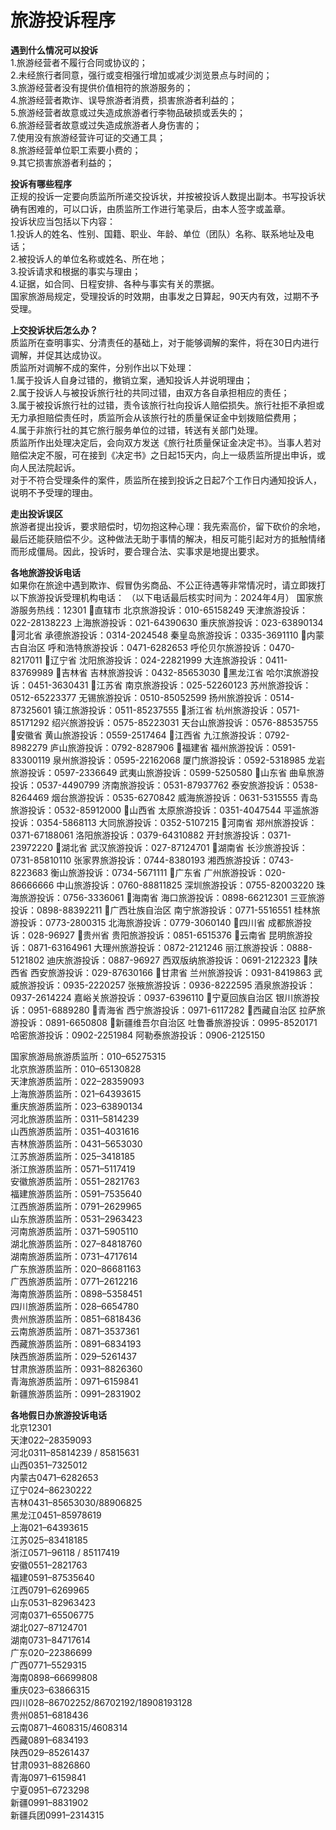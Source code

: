 # 旅游投诉程序  

**遇到什么情况可以投诉**  
1.旅游经营者不履行合同或协议的；  
2.未经旅行者同意，强行或变相强行增加或减少浏览景点与时间的；  
3.旅游经营者没有提供价值相符的旅游服务的；  
4.旅游经营者欺诈、误导旅游者消费，损害旅游者利益的；  
5.旅游经营者故意或过失造成旅游者行李物品破损或丢失的；  
6.旅游经营者故意或过失造成旅游者人身伤害的；  
7.使用没有旅游经营许可证的交通工具；  
8.旅游经营单位职工索要小费的；  
9.其它损害旅游者利益的；  

**投诉有哪些程序**  
正规的投诉一定要向质监所所递交投诉状，并按被投诉人数提出副本。书写投诉状确有困难的，可以口诉，由质监所工作进行笔录后，由本人签字或盖章。  
投诉状应当包括以下内容：  
1.投诉人的姓名、性别、国籍、职业、年龄、单位（团队）名称、联系地址及电话；  
2.被投诉人的单位名称或姓名、所在地；  
3.投诉请求和根据的事实与理由；  
4.证据，如合同、日程安排、各种与事实有关的票据。  
国家旅游局规定，受理投诉的时效期，由事发之日算起，90天内有效，过期不予受理。  

**上交投诉状后怎么办？**  
质监所在查明事实、分清责任的基础上，对于能够调解的案件，将在30日内进行调解，并促其达成协议。  
质监所对调解不成的案件，分别作出以下处理：  
1.属于投诉人自身过错的，撤销立案，通知投诉人并说明理由；  
2.属于投诉人与被投诉旅行社的共同过错，由双方各自承担相应的责任；  
3.属于被投诉旅行社的过错，责令该旅行社向投诉人赔偿损失。旅行社拒不承担或无力承担赔偿责任时，质监所会从该旅行社的质量保证金中划拨赔偿费用；  
4.属于非旅行社的其它旅行服务单位的过错，转送有关部门处理。  
质监所作出处理决定后，会向双方发送《旅行社质量保证金决定书》。当事人若对赔偿决定不服，可在接到《决定书》之日起15天内，向上一级质监所提出申诉，或向人民法院起诉。  
对于不符合受理条件的案件，质监所在接到投诉之日起7个工作日内通知投诉人，说明不予受理的理由。  

**走出投诉误区**  
旅游者提出投诉，要求赔偿时，切勿抱这种心理：我先索高价，留下砍价的余地，最后还能获赔偿不少。这种做法无助于事情的解决，相反可能引起对方的抵触情绪而形成僵局。因此，投诉时，要合理合法、实事求是地提出要求。  

**各地旅游投诉电话**  
如果你在旅途中遇到欺诈、假冒伪劣商品、不公正待遇等非常情况时，请立即拨打以下旅游投诉受理机构电话：
（以下电话最后核实时间为：2024年4月）
国家旅游服务热线：12301
  🔸直辖市
北京旅游投诉：010-65158249
天津旅游投诉：022-28138223
上海旅游投诉：021-64390630
重庆旅游投诉：023-63890134
🔸河北省
承德旅游投诉：0314-2024548
秦皇岛旅游投诉：0335-3691110
🔸内蒙古自治区
呼和浩特旅游投诉：0471-6282653
呼伦贝尔旅游投诉：0470-8217011
🔸辽宁省
沈阳旅游投诉：024-22821999
大连旅游投诉：0411-83769989
🔸吉林省
吉林旅游投诉：0432-85653030
🔸黑龙江省
哈尔滨旅游投诉：0451-3630431
🔸江苏省
南京旅游投诉：025-52260123
苏州旅游投诉：0512-65223377
无锡旅游投诉：0510-85052599
扬州旅游投诉：0514-87325601
镇江旅游投诉：0511-85237555
🔸浙江省
杭州旅游投诉：0571-85171292
绍兴旅游投诉：0575-85223031
天台山旅游投诉：0576-88535755
🔸安徽省
黄山旅游投诉：0559-2517464
🔸江西省
九江旅游投诉：0792-8982279
庐山旅游投诉：0792-8287906
🔸福建省
福州旅游投诉：0591-83300119
泉州旅游投诉：0595-22162068
厦门旅游投诉：0592-5318985
龙岩旅游投诉：0597-2336649
武夷山旅游投诉：0599-5250580
🔸山东省
曲阜旅游投诉：0537-4490799
济南旅游投诉：0531-87937762
泰安旅游投诉：0538-8264469
烟台旅游投诉：0535-6270842
威海旅游投诉：0631-5315555
青岛旅游投诉：0532-85912000
🔸山西省
太原旅游投诉：0351-4047544
平遥旅游投诉：0354-5868113
大同旅游投诉：0352-5107215
🔸河南省
郑州旅游投诉：0371-67188061
洛阳旅游投诉：0379-64310882
开封旅游投诉：0371-23972220
🔸湖北省
武汉旅游投诉：027-87124701
🔸湖南省
长沙旅游投诉：0731-85810110
张家界旅游投诉：0744-8380193
湘西旅游投诉：0743-8223683
衡山旅游投诉：0734-5671111
🔸广东省
广州旅游投诉：020-86666666
中山旅游投诉：0760-88811825
深圳旅游投诉：0755-82003220
珠海旅游投诉：0756-3336061
🔸海南省
海口旅游投诉：0898-66212301
三亚旅游投诉：0898-88392211
🔸广西壮族自治区
南宁旅游投诉：0771-5516551
桂林旅游投诉：0773-2800315
北海旅游投诉：0779-3060140
🔸四川省
成都旅游投诉：028-96927
🔸贵州省
贵阳旅游投诉：0851-6515376
🔸云南省
昆明旅游投诉：0871-63164961
大理州旅游投诉：0872-2121246
丽江旅游投诉：0888-5121802
迪庆旅游投诉：0887-96927
西双版纳旅游投诉：0691-2122323
🔸陕西省
西安旅游投诉：029-87630166
🔸甘肃省
兰州旅游投诉：0931-8419863
武威旅游投诉：0935-2220257
张掖旅游投诉：0936-8222595
酒泉旅游投诉：0937-2614224
嘉峪关旅游投诉：0937-6396110
🔸宁夏回族自治区
银川旅游投诉：0951-6889280
🔸青海省
西宁旅游投诉：0971-6117282
🔸西藏自治区
拉萨旅游投诉：0891-6650808
🔸新疆维吾尔自治区
吐鲁番旅游投诉：0995-8520171
哈密旅游投诉：0902-2251984
阿勒泰旅游投诉：0906-2125150  
  
国家旅游局旅游质监所：010–65275315  
北京旅游质监所：010–65130828  
天津旅游质监所：022–28359093  
上海旅游质监所：021–64393615  
重庆旅游质监所：023–63890134  
河北旅游质监所：0311–5814239  
山西旅游质监所：0351–4031616  
吉林旅游质监所：0431–5653030  
江苏旅游质监所：025–3418185  
浙江旅游质监所：0571–5117419  
安徽旅游质监所：0551–2821763  
福建旅游质监所：0591–7535640  
江西旅游质监所：0791–2629965  
山东旅游质监所：0531–2963423  
河南旅游质监所：0371–5905110  
湖北旅游质监所：027–84818760  
湖南旅游质监所：0731–4717614  
广东旅游质监所：020–86681163  
广西旅游质监所：0771–2612216  
海南旅游质监所：0898–5358451  
四川旅游质监所：028–6654780  
贵州旅游质监所：0851–6818436  
云南旅游质监所：0871–3537361  
西藏旅游质监所：0891–6834193  
陕西旅游质监所：029–5261437  
甘肃旅游质监所：0931–8826360  
青海旅游质监所：0971–6159841  
新疆旅游质监所：0991–2831902  

**各地假日办旅游投诉电话**  
北京12301  
天津022–28359093  
河北0311–85814239 / 85815631  
山西0351–7325012  
内蒙古0471–6282653  
辽宁024–86230222  
吉林0431–85653030/88906825  
黑龙江0451–85978619  
上海021–64393615  
江苏025–83418185  
浙江0571–96118 / 85117419  
安徽0551–2821763  
福建0591–87535640  
江西0791–6269965  
山东0531–82963423  
河南0371–65506775  
湖北027–87124701  
湖南0731–84717614  
广东020–22386699  
广西0771–5529315  
海南0898–66699808  
重庆023–63866315  
四川028–86702252/86702192/18908193128  
贵州0851–6818436  
云南0871–4608315/4608314  
西藏0891–6834193  
陕西029–85261437  
甘肃0931–8826860  
青海0971–6159841  
宁夏0951–6723298  
新疆0991–8831902  
新疆兵团0991–2314315  
<!-- Last processed: 2025-07-22 03:44:30 -->
